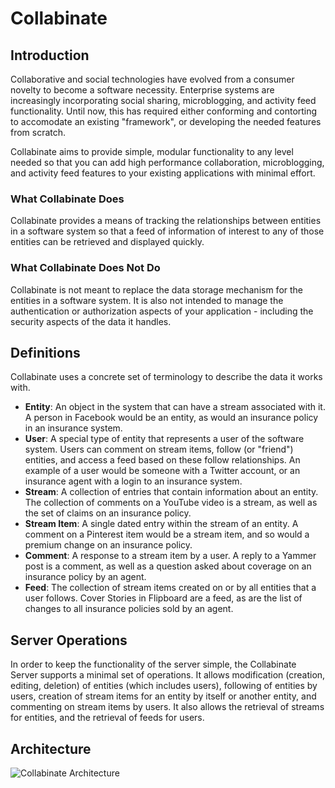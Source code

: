 # Collabinate

## Introduction
Collaborative and social technologies have evolved from a consumer novelty to become a software necessity.  Enterprise systems are increasingly incorporating social sharing, microblogging, and activity feed functionality.  Until now, this has required either conforming and contorting to accomodate an existing "framework", or developing the needed features from scratch.

Collabinate aims to provide simple, modular functionality to any level needed so that you can add high performance collaboration, microblogging, and activity feed features to your existing applications with minimal effort.

### What Collabinate Does
Collabinate provides a means of tracking the relationships between entities in a software system so that a feed of information of interest to any of those entities can be retrieved and displayed quickly.

### What Collabinate Does Not Do
Collabinate is not meant to replace the data storage mechanism for the entities in a software system.  It is also not intended to manage the authentication or authorization aspects of your application - including the security aspects of the data it handles.

## Definitions
Collabinate uses a concrete set of terminology to describe the data it works with.

* **Entity**: An object in the system that can have a stream associated with it.  A person in Facebook would be an entity, as would an insurance policy in an insurance system.
* **User**: A special type of entity that represents a user of the software system. Users can comment on stream items, follow (or "friend") entities, and access a feed based on these follow relationships. An example of a user would be someone with a Twitter account, or an insurance agent with a login to an insurance system.
* **Stream**: A collection of entries that contain information about an entity. The collection of comments on a YouTube video is a stream, as well as the set of claims on an insurance policy.
* **Stream Item**: A single dated entry within the stream of an entity. A comment on a Pinterest item would be a stream item, and so would a premium change on an insurance policy.
* **Comment**: A response to a stream item by a user. A reply to a Yammer post is a comment, as well as a question asked about coverage on an insurance policy by an agent.
* **Feed**: The collection of stream items created on or by all entities that a user follows. Cover Stories in Flipboard are a feed, as are the list of changes to all insurance policies sold by an agent.

## Server Operations
In order to keep the functionality of the server simple, the Collabinate Server supports a minimal set of operations.  It allows modification (creation, editing, deletion) of entities (which includes users), following of entities by users, creation of stream items for an entity by itself or another entity, and commenting on stream items by users. It also allows the retrieval of streams for entities, and the retrieval of feeds for users.

## Architecture

![Collabinate Architecture](https://github.com/mafuba/Collabinate/raw/master/documentation/CollabinateArchitecture.png)